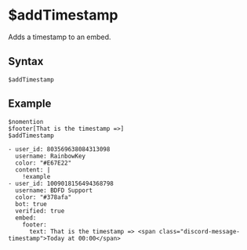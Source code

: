 # $addTimestamp
Adds a timestamp to an embed.

## Syntax
```
$addTimestamp
```

## Example
```
$nomention
$footer[That is the timestamp =>]
$addTimestamp
```

``` discord yaml
- user_id: 803569638084313098
  username: RainbowKey
  color: "#E67E22"
  content: |
    !example
- user_id: 1009018156494368798
  username: BDFD Support
  color: "#378afa"
  bot: true
  verified: true
  embed: 
    footer:
      text: That is the timestamp => <span class="discord-message-timestamp">Today at 00:00</span>
```
